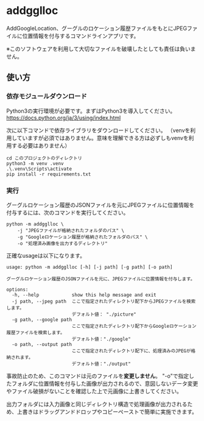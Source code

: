 # addgglloc

AddGoogleLocation、グーグルのロケーション履歴ファイルをもとにJPEGファイルに位置情報を付与するコマンドラインアプリです。

※このソフトウェアを利用して大切なファイルを破壊したとしても責任は負いません。

## 使い方

### 依存モジュールダウンロード

Python3の実行環境が必要です。まずはPython3を導入してください。  
https://docs.python.org/ja/3/using/index.html


次に以下コマンドで依存ライブラリをダウンロードしてください。
（venvを利用していますが必須ではありません。意味を理解できる方は必ずしもvenvを利用する必要はありません）

```
cd このプロジェクトのディレクトリ
python3 -m venv .venv
.\.venv\Scripts\activate
pip install -r requirements.txt
```

### 実行

グーグルロケーション履歴のJSONファイルを元にJPEGファイルに位置情報を付与するには、次のコマンドを実行してください。

```
python -m addgglloc \
    -j "JPEGファイルが格納されたフォルダのパス" \
    -g "Googleロケーション履歴が格納されたフォルダのパス" \
    -o "処理済み画像を出力するディレクトリ"
```

正確なusageは以下になります。

```
usage: python -m addgglloc [-h] [-j path] [-g path] [-o path]

グーグルロケーション履歴のJSONファイルを元に、JPEGファイルに位置情報を付与します。

options:
  -h, --help            show this help message and exit
  -j path, --jpeg path  ここで指定されたディレクトリ配下からJPEGファイルを検索します。
                        デフォルト値： "./picture"
  -g path, --google path
                        ここで指定されたディレクトリ配下からGoogleロケーション履歴ファイルを検索します。
                        デフォルト値："./google"
  -o path, --output path
                        ここで指定されたディレクトリ配下に、処理済みのJPEGが格納されます。
                        デフォルト値："./output"
```


事故防止のため、このコマンドは元のファイルを**変更しません**。
"-o"で指定したフォルダに位置情報を付与した画像が出力されるので、意図しないデータ変更やファイル破損がないことを確認した上で元画像に上書きしてください。

出力フォルダには入力画像と同じディレクトリ構造で処理画像が出力されるため、上書きはドラッグアンドドロップやコピーペーストで簡単に実施できます。
